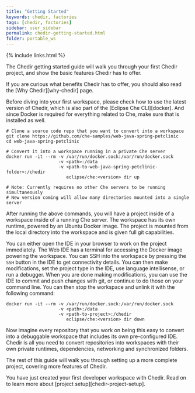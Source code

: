 ```yaml
---
title: "Getting Started"
keywords: chedir, factories
tags: [chedir, factories]
sidebar: user_sidebar
permalink: chedir-getting-started.html
folder: portable_ws
---
```


{% include links.html %}

The Chedir getting started guide will walk you through your first Chedir project, and show the basic features Chedir has to offer.

If you are curious what benefits Chedir has to offer, you should also read the [Why Chedir][why-chedir] page.

Before diving into your first workspace, please check how to use the latest version of Chedir, which is also part of the [Eclipse Che CLI][docker]. And since Docker is required for everything related to Che, make sure that is installed as well.


```shell  
# Clone a source code repo that you want to convert into a workspace
git clone https://github.com/che-samples/web-java-spring-petclinic
cd web-java-spring-petclinic

# Convert it into a workspace running in a private Che server
docker run -it --rm -v /var/run/docker.sock:/var/run/docker.sock
                    -v <path>:/data
                    -v <path-to-web-java-spring-petclinic-folder>:/chedir
                       eclipse/che:<version> dir up

# Note: Currently requires no other Che servers to be running simultaneously
# New version coming will allow many directories mounted into a single server
```


After running the above commands, you will have a project inside of a workspace inside of a running Che server. The workspace has its own runtime, powered by an Ubuntu Docker image. The project is mounted from the local directory into the workspace and is given full git capabilities.

You can either open the IDE in your browser to work on the project immediately. The Web IDE has a terminal for accessing the Docker image powering the workspace. You can SSH into the workspace by pressing the `SSH` button in the IDE to get connectivity details. You can then make modifications, set the project type in the IDE, use language intellisense, or run a debugger. When you are done making modifications, you can use the IDE to commit and push changes with git, or continue to do those on your command line. You can then stop the workspace and unlink it with the following command:

```shell
docker run -it --rm -v /var/run/docker.sock:/var/run/docker.sock
                    -v <path>:/data
                    -v <path-to-project>:/chedir
                       eclipse/che:<version> dir down
```

Now imagine every repository that you work on being this easy to convert into a debuggable workspace that includes its own pre-configured IDE. Chedir is all you need to convert repositories into workspaces with their own private runtimes, dependencies, networking and synchronized folders.

The rest of this guide will walk you through setting up a more complete project, covering more features of Chedir.

You have just created your first developer workspace with Chedir. Read on to learn more about [project setup][chedir-project-setup].
